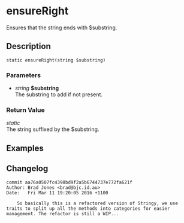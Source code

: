 # ensureRight
Ensures that the string ends with $substring.

## Description
`static ensureRight(string $substring)`

### Parameters
* _string_ __$substring__  
The substring to add if not present.


### Return Value
_static_  
The string suffixed by the $substring.

## Examples

## Changelog
```
commit aa76a0507fc4398bd9f2a5b6744737e772fa621f
Author: Brad Jones <brad@bjc.id.au>
Date:   Fri Mar 11 19:20:05 2016 +1100

    So basically this is a refactored version of Stringy, we use traits to split up all the methods into categories for easier management. The refactor is still a WIP...
```